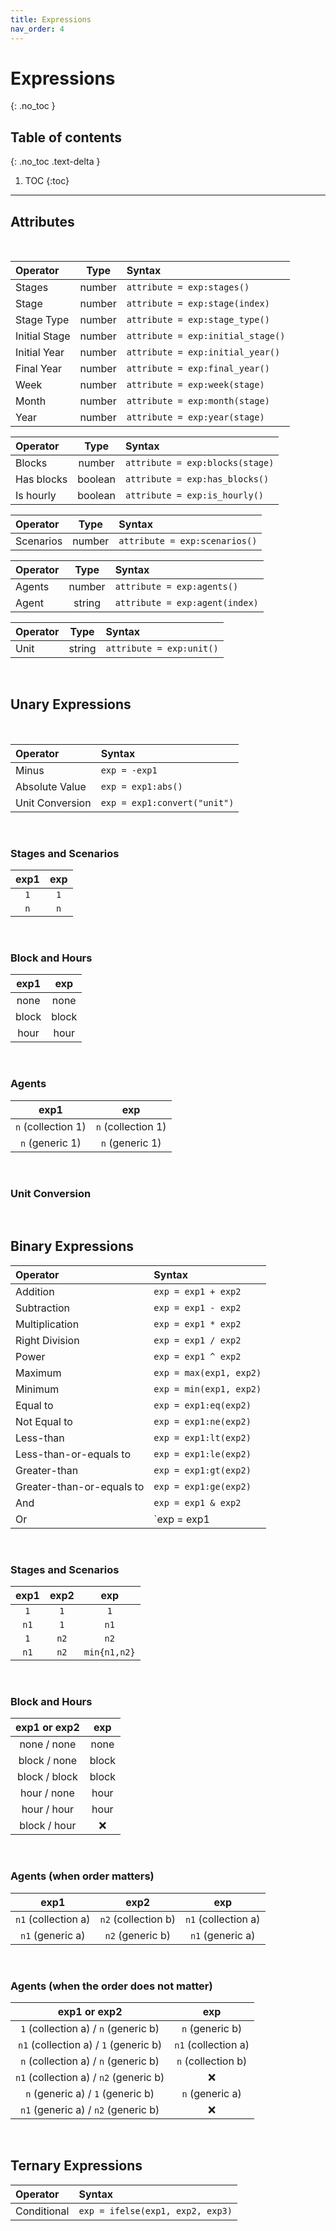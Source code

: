 ```yaml
---
title: Expressions
nav_order: 4
---
```


# Expressions
{: .no_toc }

## Table of contents
{: .no_toc .text-delta }

1. TOC
{:toc}

---

## Attributes

<br/>

| Operator        | Type            |            Syntax                 |
|:----------------|:---------------:|:----------------------------------|
| Stages          | number          | `attribute = exp:stages()`        |
| Stage           | number          | `attribute = exp:stage(index)`    |
| Stage Type      | number          | `attribute = exp:stage_type()`    |
| Initial Stage   | number          | `attribute = exp:initial_stage()` |
| Initial Year    | number          | `attribute = exp:initial_year()`  |
| Final Year      | number          | `attribute = exp:final_year()`    |
| Week            | number          | `attribute = exp:week(stage)`     |
| Month           | number          | `attribute = exp:month(stage)`    |
| Year            | number          | `attribute = exp:year(stage)`     |

| Operator        | Type            |            Syntax                 |
|:----------------|:---------------:|:----------------------------------|
| Blocks          | number          | `attribute = exp:blocks(stage)`   |
| Has blocks      | boolean         | `attribute = exp:has_blocks()`    |
| Is hourly       | boolean         | `attribute = exp:is_hourly()`     |

| Operator        | Type            |            Syntax                 |
|:----------------|:---------------:|:----------------------------------|
| Scenarios       | number          | `attribute = exp:scenarios()`     |

| Operator        | Type            |            Syntax                 |
|:----------------|:---------------:|:----------------------------------|
| Agents          | number          | `attribute = exp:agents()`        |
| Agent           | string          | `attribute = exp:agent(index)`    |

| Operator        | Type            |            Syntax                 |
|:----------------|:---------------:|:----------------------------------|
| Unit            | string          | `attribute = exp:unit()`          |

<br/>

## Unary Expressions

<br/>

|     Operator    |            Syntax            |
|:----------------|:-----------------------------|
|      Minus      |         `exp = -exp1`        |
|  Absolute Value |      `exp = exp1:abs()`      |
| Unit Conversion | `exp = exp1:convert("unit")` |

<br/>

### Stages and Scenarios

| exp1 | exp |
|:----:|:---:|
| `1`  | `1` |
| `n`  | `n` |

<br/>

### Block and Hours

| exp1     | exp     |
|:--------:|:-------:|
| none     | none    |
| block    | block   |
| hour     | hour    |

<br/>

### Agents

| exp1               | exp                |
|:------------------:|:------------------:|
| `n` (collection 1) | `n` (collection 1) |
| `n` (generic 1)    | `n` (generic 1)    |

<br/>

### Unit Conversion

<br/>

## Binary Expressions

|          Operator         |          Syntax         |
|:--------------------------|:------------------------|
|          Addition         |   `exp = exp1 + exp2`   |
|        Subtraction        |   `exp = exp1 - exp2`   |
|       Multiplication      |   `exp = exp1 * exp2`   |
|       Right Division      |   `exp = exp1 / exp2`   |
|           Power           |   `exp = exp1 ^ exp2`   |
|          Maximum          | `exp = max(exp1, exp2)` |
|          Minimum          | `exp = min(exp1, exp2)` |
|          Equal to         |  `exp = exp1:eq(exp2)`  |
|        Not Equal to       |  `exp = exp1:ne(exp2)`  |
|         Less-than         |  `exp = exp1:lt(exp2)`  |
|   Less-than-or-equals to  |  `exp = exp1:le(exp2)`  |
|        Greater-than       |  `exp = exp1:gt(exp2)`  |
| Greater-than-or-equals to |  `exp = exp1:ge(exp2)`  |
|            And            |   `exp = exp1 & exp2`   |
|             Or            |   `exp = exp1 | exp2`   |

<br/>

### Stages and Scenarios

| exp1     | exp2     | exp         |
|:--------:|:--------:|:-----------:|
| `1`      | `1`      | `1`         |
| `n1`     | `1`      | `n1`        |
| `1`      | `n2`     | `n2`        |
| `n1`     | `n2`     | `min{n1,n2}`|

<br/>

### Block and Hours

| exp1 or exp2     | exp     |
|:----------------:|:-------:|
| none / none      | none    |
| block / none     | block   |
| block / block    | block   |
| hour / none      | hour    |
| hour / hour      | hour    |
| block / hour     | ❌      |

<br/>

### Agents (when order matters)

| exp1                | exp2                | exp                 |
|:-------------------:|:-------------------:|:-------------------:|
| `n1` (collection a) | `n2` (collection b) | `n1` (collection a) |
| `n1` (generic a)    | `n2` (generic b)    | `n1` (generic a)    |

<br/>

### Agents (when the order does not matter)

| exp1 or exp2                           | exp                 |
|:--------------------------------------:|:-------------------:|
| `1` (collection a) / `n` (generic b)   | `n` (generic b)     |
| `n1` (collection a) / `1` (generic b)  | `n1` (collection a) |
| `n` (collection a) / `n` (generic b)   | `n` (collection b)  |
| `n1` (collection a) / `n2` (generic b) | ❌                  |
| `n` (generic a) / `1` (generic b)      | `n` (generic a)     |
| `n1` (generic a) / `n2` (generic b)    | ❌                  |

<br/>

## Ternary Expressions

| Operator    | Syntax                           |
|:------------|:---------------------------------|
| Conditional | `exp = ifelse(exp1, exp2, exp3)` |